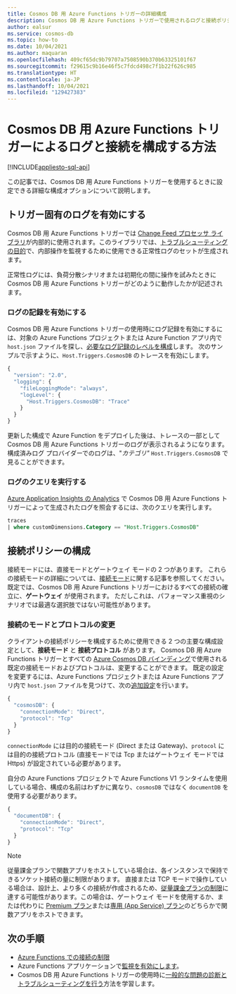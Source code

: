 ```yaml
---
title: Cosmos DB 用 Azure Functions トリガーの詳細構成
description: Cosmos DB 用 Azure Functions トリガーで使用されるログと接続ポリシーを構成する方法について学習します
author: ealsur
ms.service: cosmos-db
ms.topic: how-to
ms.date: 10/04/2021
ms.author: maquaran
ms.openlocfilehash: 409cf65dc9b79707a7508590b370b63325101f67
ms.sourcegitcommit: f29615c9b16e46f5c7fdcd498c7f1b22f626c985
ms.translationtype: HT
ms.contentlocale: ja-JP
ms.lasthandoff: 10/04/2021
ms.locfileid: "129427383"
---
```

# <a name="how-to-configure-logging-and-connectivity-with-the-azure-functions-trigger-for-cosmos-db"></a>Cosmos DB 用 Azure Functions トリガーによるログと接続を構成する方法
[!INCLUDE[appliesto-sql-api](../includes/appliesto-sql-api.md)]

この記事では、Cosmos DB 用 Azure Functions トリガーを使用するときに設定できる詳細な構成オプションについて説明します。

## <a name="enabling-trigger-specific-logs"></a>トリガー固有のログを有効にする

Cosmos DB 用 Azure Functions トリガーでは [Change Feed プロセッサ ライブラリ](change-feed-processor.md)が内部的に使用されます。このライブラリでは、[トラブルシューティングの目的](./troubleshoot-changefeed-functions.md)で、内部操作を監視するために使用できる正常性ログのセットが生成されます。

正常性ログには、負荷分散シナリオまたは初期化の間に操作を試みたときに Cosmos DB 用 Azure Functions トリガーがどのように動作したかが記述されます。

### <a name="enabling-logging"></a>ログの記録を有効にする

Cosmos DB 用 Azure Functions トリガーの使用時にログ記録を有効にするには、対象の Azure Functions プロジェクトまたは Azure Function アプリ内で `host.json` ファイルを探し、[必要なログ記録のレベルを構成](../../azure-functions/functions-monitoring.md#log-levels-and-categories)します。 次のサンプルで示すように、`Host.Triggers.CosmosDB` のトレースを有効にします。

```js
{
  "version": "2.0",
  "logging": {
    "fileLoggingMode": "always",
    "logLevel": {
      "Host.Triggers.CosmosDB": "Trace"
    }
  }
}
```

更新した構成で Azure Function をデプロイした後は、トレースの一部として Cosmos DB 用 Azure Functions トリガーのログが表示されるようになります。 構成済みログ プロバイダーでのログは、"*カテゴリ"* `Host.Triggers.CosmosDB` で見ることができます。

### <a name="query-the-logs"></a>ログのクエリを実行する

[Azure Application Insights の Analytics](../../azure-monitor/logs/log-query-overview.md) で Cosmos DB 用 Azure Functions トリガーによって生成されたログを照会するには、次のクエリを実行します。

```sql
traces
| where customDimensions.Category == "Host.Triggers.CosmosDB"
```

## <a name="configuring-the-connection-policy"></a>接続ポリシーの構成

接続モードには、直接モードとゲートウェイ モードの 2 つがあります。 これらの接続モードの詳細については、[接続モード](sql-sdk-connection-modes.md)に関する記事を参照してください。 既定では、Cosmos DB 用 Azure Functions トリガーにおけるすべての接続の確立に、**ゲートウェイ** が使用されます。 ただしこれは、パフォーマンス重視のシナリオでは最適な選択肢ではない可能性があります。

### <a name="changing-the-connection-mode-and-protocol"></a>接続のモードとプロトコルの変更

クライアントの接続ポリシーを構成するために使用できる 2 つの主要な構成設定として、**接続モード** と **接続プロトコル** があります。 Cosmos DB 用 Azure Functions トリガーとすべての [Azure Cosmos DB バインディング](../../azure-functions/functions-bindings-cosmosdb-v2-output.md)で使用される既定の接続モードおよびプロトコルは、変更することができます。 既定の設定を変更するには、Azure Functions プロジェクトまたは Azure Functions アプリ内で `host.json` ファイルを見つけて、次の[追加設定](../../azure-functions/functions-bindings-cosmosdb-v2-output.md#hostjson-settings)を行います。

```js
{
  "cosmosDB": {
    "connectionMode": "Direct",
    "protocol": "Tcp"
  }
}
```

`connectionMode` には目的の接続モード (Direct または Gateway)、`protocol` には目的の接続プロトコル (直接モードでは Tcp またはゲートウェイ モードでは Https) が設定されている必要があります。

自分の Azure Functions プロジェクトで Azure Functions V1 ランタイムを使用している場合、構成の名前はわずかに異なり、`cosmosDB` ではなく `documentDB` を使用する必要があります。

```js
{
  "documentDB": {
    "connectionMode": "Direct",
    "protocol": "Tcp"
  }
}
```

> [!NOTE]
> 従量課金プランで関数アプリをホストしている場合は、各インスタンスで保持できるソケット接続の量に制限があります。 直接または TCP モードで操作している場合は、設計上、より多くの接続が作成されるため、[従量課金プランの制限](../../azure-functions/manage-connections.md#connection-limit)に達する可能性があります。この場合は、ゲートウェイ モードを使用するか、または代わりに [Premium プラン](../../azure-functions/functions-premium-plan.md)または[専用 (App Service) プラン](../../azure-functions/dedicated-plan.md)のどちらかで関数アプリをホストできます。

## <a name="next-steps"></a>次の手順

* [Azure Functions での接続の制限](../../azure-functions/manage-connections.md#connection-limit)
* Azure Functions アプリケーションで[監視を有効にします](../../azure-functions/functions-monitoring.md)。
* Cosmos DB 用 Azure Functions トリガーの使用時に[一般的な問題の診断とトラブルシューティングを行う](./troubleshoot-changefeed-functions.md)方法を学習します。